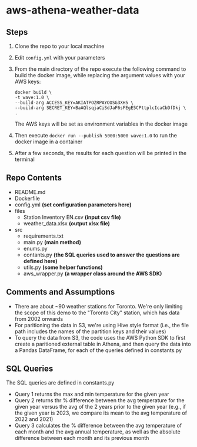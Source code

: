 # aws-athena-weather-data

## Steps

1. Clone the repo to your local machine
2. Edit `config.yml` with your parameters
3. From the main directory of the repo execute the following command to build the docker image, while replacing the argument values with your AWS keys:
    ```
    docker build \
    -t wave:1.0 \
    --build-arg ACCESS_KEY=AKIATPOZRPAYOOSG3XH5 \
    --build-arg SECRET_KEY=BaAQlsqjaCiSdJaF6sFEgE5CPttplcIcaCbDfDkj \
    .
    ```
    The AWS keys will be set as environment variables in the docker image  

4. Then execute `docker run --publish 5000:5000 wave:1.0` to run the docker image in a container
5. After a few seconds, the results for each question will be printed in the terminal

## Repo Contents

- README.md
- Dockerfile
- config.yml **(set configuration parameters here)**
- files
    - Station Inventory EN.csv **(input csv file)**
    - weather_data.xlsx **(output xlsx file)**
- src
    - requirements.txt
    - main.py **(main method)**
    - enums.py
    - contants.py **(the SQL queries used to answer the questions are defined here)**
    - utils.py **(some helper functions)**
    - aws_wrapper.py **(a wrapper class around the AWS SDK)**

## Comments and Assumptions

- There are about ~90 weather stations for Toronto. We're only limiting the scope of this demo to the "Toronto City" station, which has data from 2002 onwards
- For paritioning the data in S3, we're using Hive style format (i.e., the file path includes the names of the partition keys and their values)
- To query the data from S3, the code uses the AWS Python SDK to first create a paritioned external table in Athena, and then query the data into a Pandas DataFrame, for each of the queries defined in constants.py

## SQL Queries
The SQL queries are defined in constants.py
- Query 1 returns the max and min temperature for the given year
- Query 2 returns thr % difference between the avg temperature for the given year versus the avg of the 2 years prior to the given year (e.g., if the given year is 2023, we compare its mean to the avg temperature of 2022 and 2021)
- Query 3 calculates the % difference between the avg temperature of each month and the avg annual temperature, as well as the absolute difference between each month and its previous month